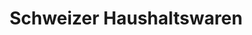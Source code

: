 ---
title: "Schweizer Haushaltswaren"
url: /deggingen/schweizer-haushaltswaren/
shop: Haushaltsartikel
---